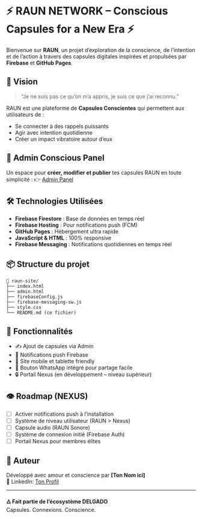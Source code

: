 
# ⚡ RAUN NETWORK – Conscious Capsules for a New Era ⚡

Bienvenue sur **RAUN**, un projet d’exploration de la conscience, de l’intention et de l’action à travers des capsules digitales inspirées et propulsées par **Firebase** et **GitHub Pages**.

## 🌌 Vision
> “Je ne suis pas ce qu’on m’a appris, je suis ce que j’ai reconnu.”

RAUN est une plateforme de **Capsules Conscientes** qui permettent aux utilisateurs de :
- Se connecter à des rappels puissants
- Agir avec intention quotidienne
- Créer un impact vibratoire autour d’eux

## 🧠 Admin Conscious Panel
Un espace pour **créer, modifier et publier** tes capsules RAUN en toute simplicité :
👉 [Admin Panel](https://rachid-ismaili.github.io/raun-site/admin.html)

## 🛠️ Technologies Utilisées
- **Firebase Firestore** : Base de données en temps réel
- **Firebase Hosting** : Pour notifications push (FCM)
- **GitHub Pages** : Hébergement ultra rapide
- **JavaScript & HTML** : 100% responsive
- **Firebase Messaging** : Notifications quotidiennes en temps réel

## 📦 Structure du projet
```
📁 raun-site/
├── index.html
├── admin.html
├── firebaseConfig.js
├── firebase-messaging-sw.js
├── style.css
└── README.md (ce fichier)
```

## 🚀 Fonctionnalités
- ✍️ Ajout de capsules via Admin
- 🔔 Notifications push Firebase
- 📲 Site mobile et tablette friendly
- 💬 Bouton WhatsApp intégré pour partage facile
- 🔒 Portail Nexus (en développement – niveau supérieur)

## 👁️ Roadmap (NEXUS)
- [ ] Activer notifications push à l’installation
- [ ] Système de niveau utilisateur (RAUN > Nexus)
- [ ] Capsule audio (RAUN Sonore)
- [ ] Système de connexion initié (Firebase Auth)
- [ ] Portail Nexus pour membres élites

## 👤 Auteur
Développé avec amour et conscience par **[Ton Nom ici]**  
🔗 LinkedIn: [Ton Profil](https://www.linkedin.com/in/tonprofil)

---

**🜂 Fait partie de l’écosystème DELGADO**  
Capsules. Connexions. Conscience.
